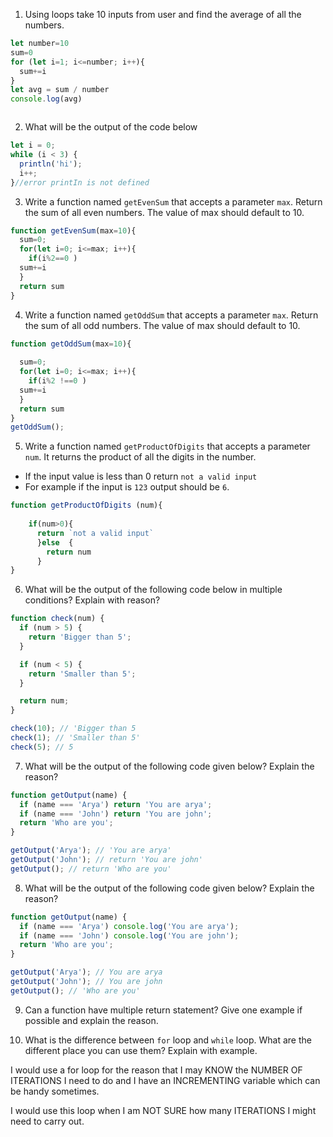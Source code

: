 1. Using loops take 10 inputs from user and find the average of all the numbers.
```js
let number=10
sum=0
for (let i=1; i<=number; i++){
  sum+=i
}
let avg = sum / number
console.log(avg)



```

2. What will be the output of the code below

```js
let i = 0;
while (i < 3) {
  println('hi');
  i++;
}//error printIn is not defined
```

3. Write a function named `getEvenSum` that accepts a parameter `max`. Return the sum of all even numbers. The value of max should default to 10.
```js
function getEvenSum(max=10){
  sum=0;
  for(let i=0; i<=max; i++){
    if(i%2==0 )
  sum+=i
  }
  return sum
}
```

4. Write a function named `getOddSum` that accepts a parameter `max`. Return the sum of all odd numbers. The value of max should default to 10.
```js
function getOddSum(max=10){
  
  sum=0;
  for(let i=0; i<=max; i++){
    if(i%2 !==0 )
  sum+=i
  }
  return sum
}
getOddSum();
```

5. Write a function named `getProductOfDigits` that accepts a parameter `num`. It returns the product of all the digits in the number.

- If the input value is less than 0 return `not a valid input`
- For example if the input is `123` output should be `6`.

```js
function getProductOfDigits (num){
  
    if(num>0){
      return `not a valid input`
      }else  {
        return num
      }
}
```
6. What will be the output of the following code below in multiple conditions? Explain with reason?

```js
function check(num) {
  if (num > 5) {
    return 'Bigger than 5';
  }

  if (num < 5) {
    return 'Smaller than 5';
  }

  return num;
}

check(10); // 'Bigger than 5
check(1); // 'Smaller than 5'
check(5); // 5
```

7. What will be the output of the following code given below? Explain the reason?

```js
function getOutput(name) {
  if (name === 'Arya') return 'You are arya';
  if (name === 'John') return 'You are john';
  return 'Who are you';
}

getOutput('Arya'); // 'You are arya'
getOutput('John'); // return 'You are john'
getOutput(); // return 'Who are you'
```

8. What will be the output of the following code given below? Explain the reason?

```js
function getOutput(name) {
  if (name === 'Arya') console.log('You are arya');
  if (name === 'John') console.log('You are john');
  return 'Who are you';
}

getOutput('Arya'); // You are arya
getOutput('John'); // You are john
getOutput(); // 'Who are you'
```

9. Can a function have multiple return statement? Give one example if possible and explain the reason.

10. What is the difference between `for` loop and `while` loop. What are the different place you can use them? Explain with example.

I would use a for loop for the reason that I may KNOW the NUMBER OF ITERATIONS I need to do and I have an INCREMENTING variable which can be handy sometimes.

I would use this loop when I am NOT SURE how many ITERATIONS I might need to carry out.
